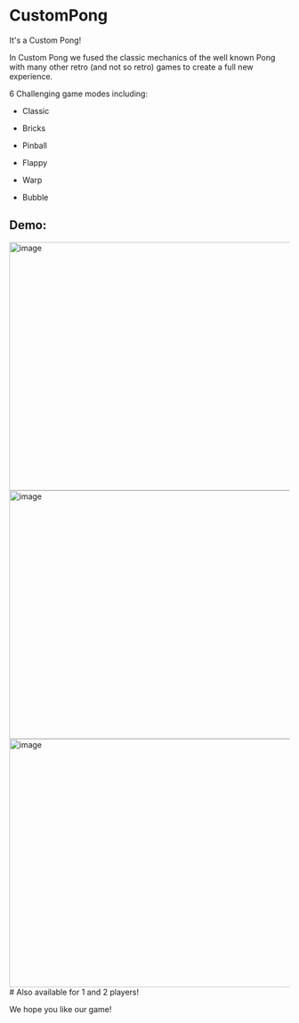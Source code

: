 # CustomPong

It's a Custom Pong!

In Custom Pong we fused the classic mechanics of the well known Pong with many other retro (and not so retro) games to create a full new experience.

6 Challenging game modes including:

- Classic

- Bricks

- Pinball

- Flappy

- Warp

- Bubble

## Demo:
<img width="794" height="446" alt="image" src="https://github.com/user-attachments/assets/6833fc78-83a7-4e15-9ba1-f6473d88a280" />
<img width="794" height="446" alt="image" src="https://github.com/user-attachments/assets/3569df20-0929-4962-8f15-6fa0e801edaa" />
<img width="794" height="446" alt="image" src="https://github.com/user-attachments/assets/d2fbb4d8-17d8-4343-9fcc-f3ec6df42589" />
#
Also available for 1 and 2 players!

We hope you like our game!

